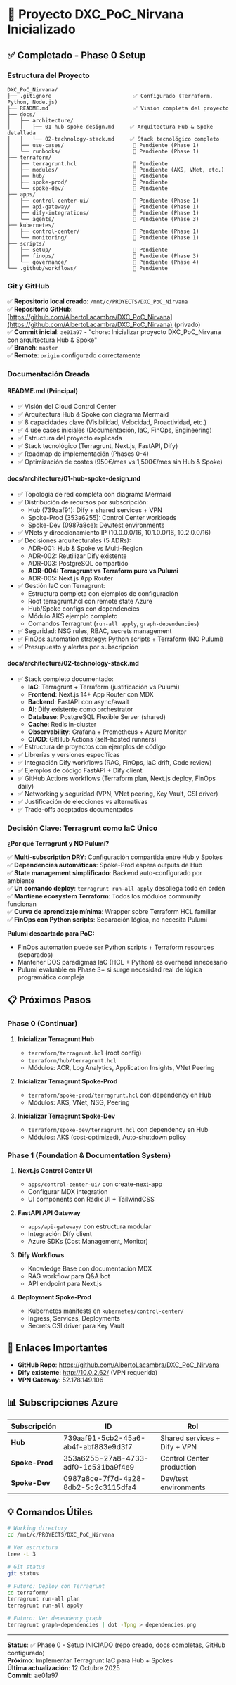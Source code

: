 # 🎉 Proyecto DXC_PoC_Nirvana Inicializado

## ✅ Completado - Phase 0 Setup

### Estructura del Proyecto

```
DXC_PoC_Nirvana/
├── .gitignore                          ✅ Configurado (Terraform, Python, Node.js)
├── README.md                           ✅ Visión completa del proyecto
├── docs/
│   ├── architecture/
│   │   ├── 01-hub-spoke-design.md     ✅ Arquitectura Hub & Spoke detallada
│   │   └── 02-technology-stack.md     ✅ Stack tecnológico completo
│   ├── use-cases/                      📝 Pendiente (Phase 1)
│   └── runbooks/                       📝 Pendiente (Phase 1)
├── terraform/
│   ├── terragrunt.hcl                  📝 Pendiente
│   ├── modules/                        📝 Pendiente (AKS, VNet, etc.)
│   ├── hub/                            📝 Pendiente
│   ├── spoke-prod/                     📝 Pendiente
│   └── spoke-dev/                      📝 Pendiente
├── apps/
│   ├── control-center-ui/              📝 Pendiente (Phase 1)
│   ├── api-gateway/                    📝 Pendiente (Phase 1)
│   ├── dify-integrations/              📝 Pendiente (Phase 1)
│   └── agents/                         📝 Pendiente (Phase 3)
├── kubernetes/
│   ├── control-center/                 📝 Pendiente (Phase 1)
│   └── monitoring/                     📝 Pendiente (Phase 1)
├── scripts/
│   ├── setup/                          📝 Pendiente
│   ├── finops/                         📝 Pendiente (Phase 3)
│   └── governance/                     📝 Pendiente (Phase 4)
└── .github/workflows/                  📝 Pendiente
```

### Git y GitHub

✅ **Repositorio local creado**: `/mnt/c/PROYECTS/DXC_PoC_Nirvana`  
✅ **Repositorio GitHub**: [https://github.com/AlbertoLacambra/DXC_PoC_Nirvana](https://github.com/AlbertoLacambra/DXC_PoC_Nirvana) (privado)  
✅ **Commit inicial**: `ae01a97` - "chore: Inicializar proyecto DXC_PoC_Nirvana con arquitectura Hub & Spoke"  
✅ **Branch**: `master`  
✅ **Remote**: `origin` configurado correctamente

### Documentación Creada

#### README.md (Principal)

- ✅ Visión del Cloud Control Center
- ✅ Arquitectura Hub & Spoke con diagrama Mermaid
- ✅ 8 capacidades clave (Visibilidad, Velocidad, Proactividad, etc.)
- ✅ 4 use cases iniciales (Documentación, IaC, FinOps, Engineering)
- ✅ Estructura del proyecto explicada
- ✅ Stack tecnológico (Terragrunt, Next.js, FastAPI, Dify)
- ✅ Roadmap de implementación (Phases 0-4)
- ✅ Optimización de costes (950€/mes vs 1,500€/mes sin Hub & Spoke)

#### docs/architecture/01-hub-spoke-design.md

- ✅ Topología de red completa con diagrama Mermaid
- ✅ Distribución de recursos por subscripción:
  - Hub (739aaf91): Dify + shared services + VPN
  - Spoke-Prod (353a6255): Control Center workloads
  - Spoke-Dev (0987a8ce): Dev/test environments
- ✅ VNets y direccionamiento IP (10.0.0.0/16, 10.1.0.0/16, 10.2.0.0/16)
- ✅ Decisiones arquitecturales (5 ADRs):
  - ADR-001: Hub & Spoke vs Multi-Region
  - ADR-002: Reutilizar Dify existente
  - ADR-003: PostgreSQL compartido
  - **ADR-004: Terragrunt vs Terraform puro vs Pulumi**
  - ADR-005: Next.js App Router
- ✅ Gestión IaC con Terragrunt:
  - Estructura completa con ejemplos de configuración
  - Root terragrunt.hcl con remote state Azure
  - Hub/Spoke configs con dependencies
  - Módulo AKS ejemplo completo
  - Comandos Terragrunt (`run-all apply`, `graph-dependencies`)
- ✅ Seguridad: NSG rules, RBAC, secrets management
- ✅ FinOps automation strategy: Python scripts + Terraform (NO Pulumi)
- ✅ Presupuesto y alertas por subscripción

#### docs/architecture/02-technology-stack.md

- ✅ Stack completo documentado:
  - **IaC**: Terragrunt + Terraform (justificación vs Pulumi)
  - **Frontend**: Next.js 14+ App Router con MDX
  - **Backend**: FastAPI con async/await
  - **AI**: Dify existente como orchestrator
  - **Database**: PostgreSQL Flexible Server (shared)
  - **Cache**: Redis in-cluster
  - **Observability**: Grafana + Prometheus + Azure Monitor
  - **CI/CD**: GitHub Actions (self-hosted runners)
- ✅ Estructura de proyectos con ejemplos de código
- ✅ Librerías y versiones específicas
- ✅ Integración Dify workflows (RAG, FinOps, IaC drift, Code review)
- ✅ Ejemplos de código FastAPI + Dify client
- ✅ GitHub Actions workflows (Terraform plan, Next.js deploy, FinOps daily)
- ✅ Networking y seguridad (VPN, VNet peering, Key Vault, CSI driver)
- ✅ Justificación de elecciones vs alternativas
- ✅ Trade-offs aceptados documentados

### Decisión Clave: Terragrunt como IaC Único

**¿Por qué Terragrunt y NO Pulumi?**

✅ **Multi-subscription DRY**: Configuración compartida entre Hub y Spokes  
✅ **Dependencies automáticas**: Spoke-Prod espera outputs de Hub  
✅ **State management simplificado**: Backend auto-configurado por ambiente  
✅ **Un comando deploy**: `terragrunt run-all apply` despliega todo en orden  
✅ **Mantiene ecosystem Terraform**: Todos los módulos community funcionan  
✅ **Curva de aprendizaje mínima**: Wrapper sobre Terraform HCL familiar  
✅ **FinOps con Python scripts**: Separación lógica, no necesita Pulumi

**Pulumi descartado para PoC:**

- FinOps automation puede ser Python scripts + Terraform resources (separados)
- Mantener DOS paradigmas IaC (HCL + Python) es overhead innecesario
- Pulumi evaluable en Phase 3+ si surge necesidad real de lógica programática compleja

## 📋 Próximos Pasos

### Phase 0 (Continuar)

1. **Inicializar Terragrunt Hub**
   - `terraform/terragrunt.hcl` (root config)
   - `terraform/hub/terragrunt.hcl`
   - Módulos: ACR, Log Analytics, Application Insights, VNet Peering

2. **Inicializar Terragrunt Spoke-Prod**
   - `terraform/spoke-prod/terragrunt.hcl` con dependency en Hub
   - Módulos: AKS, VNet, NSG, Peering

3. **Inicializar Terragrunt Spoke-Dev**
   - `terraform/spoke-dev/terragrunt.hcl` con dependency en Hub
   - Módulos: AKS (cost-optimized), Auto-shutdown policy

### Phase 1 (Foundation & Documentation System)

1. **Next.js Control Center UI**
   - `apps/control-center-ui/` con create-next-app
   - Configurar MDX integration
   - UI components con Radix UI + TailwindCSS

2. **FastAPI API Gateway**
   - `apps/api-gateway/` con estructura modular
   - Integración Dify client
   - Azure SDKs (Cost Management, Monitor)

3. **Dify Workflows**
   - Knowledge Base con documentación MDX
   - RAG workflow para Q&A bot
   - API endpoint para Next.js

4. **Deployment Spoke-Prod**
   - Kubernetes manifests en `kubernetes/control-center/`
   - Ingress, Services, Deployments
   - Secrets CSI driver para Key Vault

## 🔗 Enlaces Importantes

- **GitHub Repo**: https://github.com/AlbertoLacambra/DXC_PoC_Nirvana
- **Dify existente**: http://10.0.2.62/ (VPN requerida)
- **VPN Gateway**: 52.178.149.106

## 📊 Subscripciones Azure

| Subscripción | ID | Rol |
|--------------|-----|-----|
| **Hub** | 739aaf91-5cb2-45a6-ab4f-abf883e9d3f7 | Shared services + Dify + VPN |
| **Spoke-Prod** | 353a6255-27a8-4733-adf0-1c531ba9f4e9 | Control Center production |
| **Spoke-Dev** | 0987a8ce-7f7d-4a28-8db2-5c2c3115dfa4 | Dev/test environments |

## 💡 Comandos Útiles

```bash
# Working directory
cd /mnt/c/PROYECTS/DXC_PoC_Nirvana

# Ver estructura
tree -L 3

# Git status
git status

# Futuro: Deploy con Terragrunt
cd terraform/
terragrunt run-all plan
terragrunt run-all apply

# Futuro: Ver dependency graph
terragrunt graph-dependencies | dot -Tpng > dependencies.png
```

---

**Status**: ✅ Phase 0 - Setup INICIADO (repo creado, docs completas, GitHub configurado)  
**Próximo**: Implementar Terragrunt IaC para Hub + Spokes  
**Última actualización**: 12 Octubre 2025  
**Commit**: ae01a97
